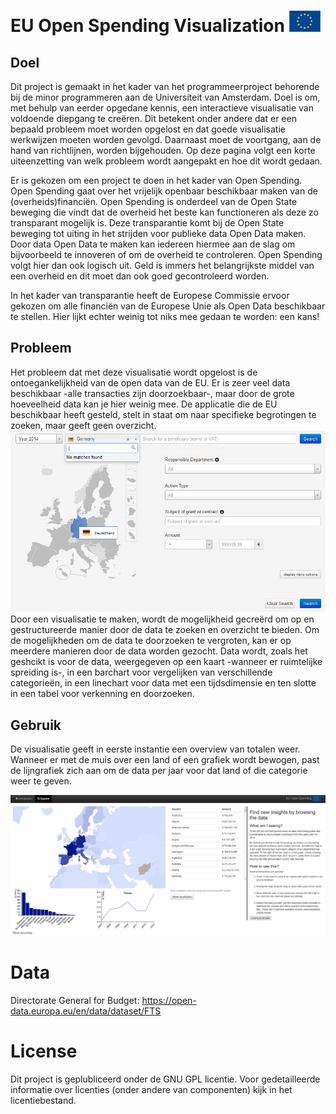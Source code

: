 # EU Open Spending Visualization ![Flag](/doc/euflag.gif)

## Doel
Dit project is gemaakt in het kader van het programmeerproject behorende bij de minor programmeren aan de Universiteit van Amsterdam. Doel is om, met behulp van eerder opgedane kennis, een interactieve visualisatie van voldoende diepgang te creëren. Dit betekent onder andere dat er een bepaald probleem moet worden opgelost en dat goede visualisatie werkwijzen moeten worden gevolgd. Daarnaast moet de voortgang, aan de hand van richtlijnen, worden bijgehouden. Op deze pagina volgt een korte uiteenzetting van welk probleem wordt aangepakt en hoe dit wordt gedaan.

Er is gekozen om een project te doen in het kader van Open Spending. Open Spending gaat over het vrijelijk openbaar beschikbaar maken van de (overheids)financiën. Open Spending is onderdeel van de Open State beweging die vindt dat de overheid het beste kan functioneren als deze zo transparant mogelijk is. Deze transparantie komt bij de Open State beweging tot uiting in het strijden voor publieke data Open Data maken. Door data Open Data te maken kan iedereen hiermee aan de slag om bijvoorbeeld te innoveren of om de overheid te controleren. Open Spending volgt hier dan ook logisch uit. Geld is immers het belangrijkste middel van een overheid en dit moet dan ook goed gecontroleerd worden.

In het kader van transparantie heeft de Europese Commissie ervoor gekozen om alle financiën van de Europese Unie als Open Data beschikbaar te stellen. Hier lijkt echter weinig tot niks mee gedaan te worden: een kans!

## Probleem

Het probleem dat met deze visualisatie wordt opgelost is de ontoegankelijkheid van de open data van de EU. Er is zeer veel data beschikbaar -alle transacties zijn doorzoekbaar-, maar door de grote hoeveelheid data kan je hier weinig mee. De applicatie die de EU beschikbaar heeft gesteld, stelt in staat om naar specifieke begrotingen te zoeken, maar geeft geen overzicht.
![FTS](/doc/FTS.png)
Door een visualisatie te maken, wordt de mogelijkheid gecreërd om op en gestructureerde manier door de data te zoeken en overzicht te bieden. Om de mogelijkheden om de data te doorzoeken te vergroten, kan er op meerdere manieren door de data worden gezocht. Data wordt, zoals het geshcikt is voor de data, weergegeven op een kaart -wanneer er ruimtelijke spreiding is-, in een barchart voor vergelijken van verschillende categorieën, in een linechart voor data met een tijdsdimensie en ten slotte in een tabel voor verkenning en doorzoeken.

## Gebruik
De visualisatie geeft in eerste instantie een overview van totalen weer. Wanneer er met de muis over een land of een grafiek wordt bewogen, past de lijngrafiek zich aan om de data per jaar voor dat land of die categorie weer te geven.

![Screenshot](/doc/screenshot.png)

# Data
Directorate General for Budget: https://open-data.europa.eu/en/data/dataset/FTS

# License
Dit project is geplubliceerd onder de GNU GPL licentie. Voor gedetailleerde informatie over licenties (onder andere van componenten) kijk in het licentiebestand.